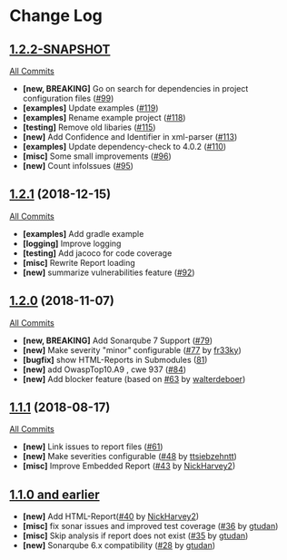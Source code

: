 # Change Log

## [1.2.2-SNAPSHOT](https://github.com/stevespringett/dependency-check-sonar-plugin/tree/master)
[All Commits](https://github.com/stevespringett/dependency-check-sonar-plugin/compare/1.2.1...master)

- **[new, BREAKING]** Go on search for dependencies in project configuration files ([#99](https://github.com/stevespringett/dependency-check-sonar-plugin/pull/99))
- **[examples]** Update examples ([#119](https://github.com/stevespringett/dependency-check-sonar-plugin/pull/119/files))
- **[examples]** Rename example project ([#118](https://github.com/stevespringett/dependency-check-sonar-plugin/pull/118))
- **[testing]** Remove old libaries ([#115](https://github.com/stevespringett/dependency-check-sonar-plugin/pull/115))
- **[new]** Add Confidence and Identifier in xml-parser ([#113](https://github.com/stevespringett/dependency-check-sonar-plugin/pull/113))
- **[examples]** Update dependency-check to 4.0.2 ([#110](https://github.com/stevespringett/dependency-check-sonar-plugin/pull/110))
- **[misc]** Some small improvements ([#96](https://github.com/stevespringett/dependency-check-sonar-plugin/pull/96))
- **[new]** Count infoIssues ([#95](https://github.com/stevespringett/dependency-check-sonar-plugin/pull/95))

## [1.2.1](https://github.com/stevespringett/dependency-check-sonar-plugin/tree/1.2.1) (2018-12-15)
[All Commits](https://github.com/stevespringett/dependency-check-sonar-plugin/compare/1.2.0...1.2.1)

- **[examples]** Add gradle example
- **[logging]** Improve logging
- **[testing]**  Add jacoco for code coverage
- **[misc]** Rewrite Report loading
- **[new]** summarize vulnerabilities feature ([#92](https://github.com/stevespringett/dependency-check-sonar-plugin/pull/92/files))


## [1.2.0](https://github.com/stevespringett/dependency-check-sonar-plugin/tree/1.2.0) (2018-11-07)
[All Commits](https://github.com/stevespringett/dependency-check-sonar-plugin/compare/1.1.1...1.2.0)

- **[new, BREAKING]** Add Sonarqube 7 Support ([#79](https://github.com/stevespringett/dependency-check-sonar-plugin/pull/79))
- **[new]** Make severity "minor" configurable ([#77](https://github.com/stevespringett/dependency-check-sonar-plugin/pull/77) by [fr33ky](https://github.com/fr33ky))
- **[bugfix]** show HTML-Reports in Submodules ([81](https://github.com/stevespringett/dependency-check-sonar-plugin/pull/81))
- **[new]** add OwaspTop10.A9 , cwe 937 ([#84](https://github.com/stevespringett/dependency-check-sonar-plugin/pull/84))
- **[new]** Add blocker feature (based on [#63](https://github.com/stevespringett/dependency-check-sonar-plugin/pull/63) by [walterdeboer]( https://github.com/walterdeboer))

## [1.1.1](https://github.com/stevespringett/dependency-check-sonar-plugin/tree/1.1.1) (2018-08-17)
[All Commits](https://github.com/stevespringett/dependency-check-sonar-plugin/compare/1.1.0...1.1.1)

- **[new]** Link issues to report files ([#61](https://github.com/stevespringett/dependency-check-sonar-plugin/pull/61))
- **[new]** Make severities configurable ([#48](https://github.com/stevespringett/dependency-check-sonar-plugin/pull/48) by [ttsiebzehntt](https://github.com/ttsiebzehntt))
- **[misc]** Improve Embedded Report ([#43](https://github.com/stevespringett/dependency-check-sonar-plugin/pull/43) by [NickHarvey2](https://github.com/NickHarvey2))

## [1.1.0 and earlier ](https://github.com/stevespringett/dependency-check-sonar-plugin/tree/1.1.0)

- **[new]** Add HTML-Report([#40](https://github.com/stevespringett/dependency-check-sonar-plugin/pull/40) by [NickHarvey2](https://github.com/NickHarvey2))
- **[misc]** fix sonar issues and improved test coverage ([#36](https://github.com/stevespringett/dependency-check-sonar-plugin/pull/36) by [gtudan](https://github.com/gtudan))
- **[misc]** Skip analysis if report does not exist ([#35](https://github.com/stevespringett/dependency-check-sonar-plugin/pull/35) by [gtudan](https://github.com/gtudan))
- **[new]** Sonarqube 6.x compatibility ([#28](https://github.com/stevespringett/dependency-check-sonar-plugin/pull/28) by [gtudan](https://github.com/gtudan))

